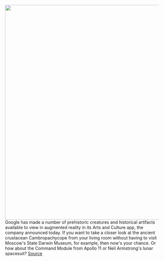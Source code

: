 <img src='https://cdn.vox-cdn.com/thumbor/E4zXU9NkjAU8KENdGJT5xI_QB3A=/0x0:2880x1200/1200x800/filters:focal(1437x257:1897x717)/cdn.vox-cdn.com/uploads/chorus_image/image/67290514/cat_cambro_to_size.0.png' width='700px' /><br/>
Google has made a number of prehistoric creatures and historical artifacts available to view in augmented reality in its Arts and Culture app, the company announced today. If you want to take a closer look at the ancient crustacean Cambropachycope from your living room without having to visit Moscow's State Darwin Museum, for example, then now's your chance. Or how about the Command Module from Apollo 11 or Neil Armstrong's lunar spacesuit?
<a href='https://www.theverge.com/2020/8/25/21400577/google-arts-and-culture-augmented-reality-prehistoric-creatures-museum-exhibits'> Source <a/>